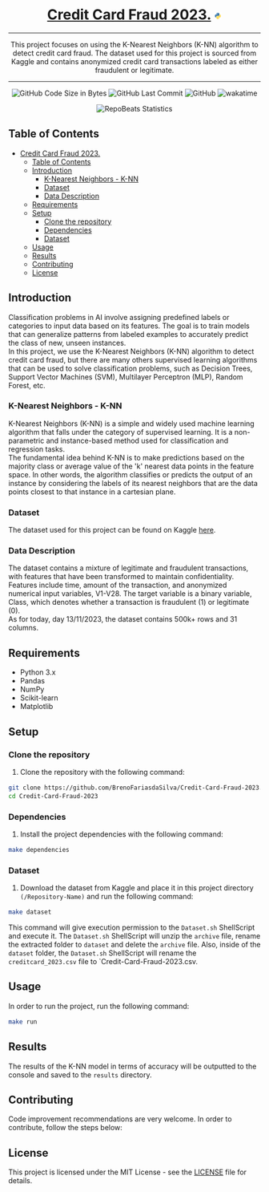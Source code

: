 <div align="center">
  
# [Credit Card Fraud 2023.](https://github.com/BrenoFariasdaSilva/Credit-Card-Fraud-2023.git) <img src="https://github.com/devicons/devicon/blob/master/icons/python/python-original.svg"  width="3%" height="3%">

</div>

<div align="center">
  
---

This project focuses on using the K-Nearest Neighbors (K-NN) algorithm to detect credit card fraud. The dataset used for this project is sourced from Kaggle and contains anonymized credit card transactions labeled as either fraudulent or legitimate.
  
---

</div>

<div align="center">

![GitHub Code Size in Bytes](https://img.shields.io/github/languages/code-size/BrenoFariasdaSilva/Credit-Card-Fraud-2023)
![GitHub Last Commit](https://img.shields.io/github/last-commit/BrenoFariasdaSilva/Credit-Card-Fraud-2023)
![GitHub](https://img.shields.io/github/license/BrenoFariasdaSilva/Credit-Card-Fraud-2023)
![wakatime](https://wakatime.com/badge/github/BrenoFariasdaSilva/Credit-Card-Fraud-2023.svg)

</div>

<div align="center">
  
![RepoBeats Statistics](https://repobeats.axiom.co/api/embed/2a2bfd10cfdfee1520cda5c7aeb0a8555c58334a.svg "Repobeats analytics image")

</div>

## Table of Contents
- [Credit Card Fraud 2023. ](#credit-card-fraud-2023-)
	- [Table of Contents](#table-of-contents)
	- [Introduction](#introduction)
		- [K-Nearest Neighbors - K-NN](#k-nearest-neighbors---k-nn)
		- [Dataset](#dataset)
		- [Data Description](#data-description)
	- [Requirements](#requirements)
	- [Setup](#setup)
		- [Clone the repository](#clone-the-repository)
		- [Dependencies](#dependencies)
		- [Dataset](#dataset-1)
	- [Usage](#usage)
	- [Results](#results)
	- [Contributing](#contributing)
	- [License](#license)


## Introduction
Classification problems in AI involve assigning predefined labels or categories to input data based on its features. The goal is to train models that can generalize patterns from labeled examples to accurately predict the class of new, unseen instances.  
In this project, we use the K-Nearest Neighbors (K-NN) algorithm to detect credit card fraud, but there are many others supervised learning algorithms that can be used to solve classification problems, such as Decision Trees, Support Vector Machines (SVM), Multilayer Perceptron (MLP), Random Forest, etc.  

### K-Nearest Neighbors - K-NN
K-Nearest Neighbors (K-NN) is a simple and widely used machine learning algorithm that falls under the category of supervised learning. It is a non-parametric and instance-based method used for classification and regression tasks.  
The fundamental idea behind K-NN is to make predictions based on the majority class or average value of the 'k' nearest data points in the feature space. In other words, the algorithm classifies or predicts the output of an instance by considering the labels of its nearest neighbors that are the data points closest to that instance in a cartesian plane.


### Dataset
The dataset used for this project can be found on Kaggle [here](https://www.kaggle.com/datasets/nelgiriyewithana/credit-card-fraud-detection-dataset-2023).

### Data Description

The dataset contains a mixture of legitimate and fraudulent transactions, with features that have been transformed to maintain confidentiality. Features include time, amount of the transaction, and anonymized numerical input variables, V1-V28. The target variable is a binary variable, Class, which denotes whether a transaction is fraudulent (1) or legitimate (0).  
As for today, day 13/11/2023, the dataset contains 500k+ rows and 31 columns.

## Requirements

- Python 3.x
- Pandas
- NumPy
- Scikit-learn
- Matplotlib

## Setup

### Clone the repository
1. Clone the repository with the following command:

```bash
git clone https://github.com/BrenoFariasdaSilva/Credit-Card-Fraud-2023.git
cd Credit-Card-Fraud-2023
```

### Dependencies
1. Install the project dependencies with the following command:

```bash
make dependencies
```

### Dataset
1. Download the dataset from Kaggle and place it in this project directory `(/Repository-Name)` and run the following command:

```bash
make dataset
```
This command will give execution permission to the `Dataset.sh` ShellScript and execute it. The `Dataset.sh` ShellScript will unzip the `archive` file, rename the extracted folder to `dataset` and delete the `archive` file. Also, inside of the `dataset` folder, the `Dataset.sh` ShellScript will rename the `creditcard_2023.csv` file to `Credit-Card-Fraud-2023.csv.

## Usage

In order to run the project, run the following command:

```bash
make run
```

## Results

The results of the K-NN model in terms of accuracy will be outputted to the console and saved to the `results` directory.

## Contributing
Code improvement recommendations are very welcome. In order to contribute, follow the steps below:

## License

This project is licensed under the MIT License - see the [LICENSE](LICENSE) file for details.
